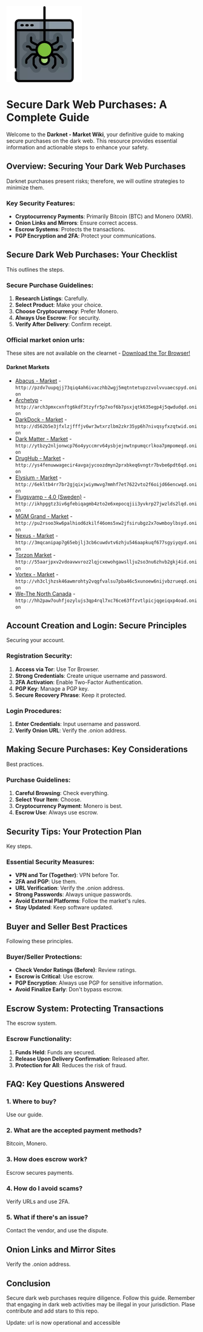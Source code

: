<img src="/exports/see.webp" width="200">

# Secure Dark Web Purchases: A Complete Guide

Welcome to the **Darknet - Market Wiki**, your definitive guide to making secure purchases on the dark web. This resource provides essential information and actionable steps to enhance your safety.

## Overview: Securing Your Dark Web Purchases

Darknet purchases present risks; therefore, we will outline strategies to minimize them.

### Key Security Features:
-   **Cryptocurrency Payments**: Primarily Bitcoin (BTC) and Monero (XMR).
-   **Onion Links and Mirrors**: Ensure correct access.
-   **Escrow Systems**: Protects the transactions.
-   **PGP Encryption and 2FA**: Protect your communications.

## Secure Dark Web Purchases: Your Checklist

This outlines the steps.

### Secure Purchase Guidelines:
1.  **Research Listings**: Carefully.
2.  **Select Product**: Make your choice.
3.  **Choose Cryptocurrency**: Prefer Monero.
4.  **Always Use Escrow**: For security.
5.  **Verify After Delivery**: Confirm receipt.

### Official market onion urls:
These sites are not available on the clearnet - [Download the Tor Browser!](https://www.torproject.org/download/)

#### Darknet Markets

*   [Abacus - Market](http://pzdv7uupqjj73qiq4ah6ivaczhb2wgj5mqtntetupzzvolvvuaecspyd.onion) - `http://pzdv7uupqjj73qiq4ah6ivaczhb2wgj5mqtntetupzzvolvvuaecspyd.onion`
*   [Archetyp](@archetyp) - `http://arch3pmxcxnftg6kdf3tzyfr5p7xof6b7psxjqtk635egp4j5qwdudqd.onion`
*   [DarkDock - Market](http://d562b5e3jfxlzjfffjv6wr3wtxrzlbm2zkr35yp6h7nivqsyfxzqtwid.onion) - `http://d562b5e3jfxlzjfffjv6wr3wtxrzlbm2zkr35yp6h7nivqsyfxzqtwid.onion`
*   [Dark Matter - Market](http://ytbzy2nljonwcp76o4yyccmrv64ysbjejnwtnpumqcrlkoa7pmpomeqd.onion) - `http://ytbzy2nljonwcp76o4yyccmrv64ysbjejnwtnpumqcrlkoa7pmpomeqd.onion`
*   [DrugHub - Market](http://ys4fenuwwagecir4avgajycoozdmyn2prxbkeq6vngtr7bvbe6pdt6qd.onion) - `http://ys4fenuwwagecir4avgajycoozdmyn2prxbkeq6vngtr7bvbe6pdt6qd.onion`
*   [Elysium - Market](http://6ekltb4rr7br2gjqixjwiymwvg7mmhf7et7622vto2f6oijd66encwqd.onion) - `http://6ekltb4rr7br2gjqixjwiymwvg7mmhf7et7622vto2f6oijd66encwqd.onion`
*   [Flugsvamp - 4.0 (Sweden)](http://ikhpggtz3iv6gfebiqagmb4zto2e6xepocqjii3yvkrp27jwzlds2lqd.onion) - `http://ikhpggtz3iv6gfebiqagmb4zto2e6xepocqjii3yvkrp27jwzlds2lqd.onion`
*   [MGM Grand - Market](http://pu2rsoo3kw6palhiod6zkilf46oms5xw2jfsirubgz2x7owmboylbsyd.onion) - `http://pu2rsoo3kw6palhiod6zkilf46oms5xw2jfsirubgz2x7owmboylbsyd.onion`
*   [Nexus - Market](http://3mqcanipap7g65ebjlj3cb6cuwdvtv6zhju546aapkuqf677sgyiyqyd.onion) - `http://3mqcanipap7g65ebjlj3cb6cuwdvtv6zhju546aapkuqf677sgyiyqyd.onion`
*   [Torzon Market](http://55aarjpxv2vdoavwvroz2lqjcxewohgawsllju2so3nu6zhvb2gkj4id.onion) - `http://55aarjpxv2vdoavwvroz2lqjcxewohgawsllju2so3nu6zhvb2gkj4id.onion`
*   [Vortex - Market](http://vh3cljhzsk46awmrohty2vqgfvalsu7pba46c5xunoew6nijvbzrueqd.onion) - `http://vh3cljhzsk46awmrohty2vqgfvalsu7pba46c5xunoew6nijvbzrueqd.onion`
*   [We-The North Canada](http://hh2paw7ouhfjozylujs3qp4rql7xc76ce63ffzvtlpicjqgeiqxp4oad.onion) - `http://hh2paw7ouhfjozylujs3qp4rql7xc76ce63ffzvtlpicjqgeiqxp4oad.onion`

## Account Creation and Login: Secure Principles

Securing your account.

### Registration Security:
1.  **Access via Tor**: Use Tor Browser.
2.  **Strong Credentials**: Create unique username and password.
3.  **2FA Activation**: Enable Two-Factor Authentication.
4.  **PGP Key**: Manage a PGP key.
5.  **Secure Recovery Phrase**: Keep it protected.

### Login Procedures:
1.  **Enter Credentials**: Input username and password.
2.  **Verify Onion URL**: Verify the .onion address.

## Making Secure Purchases: Key Considerations

Best practices.

### Purchase Guidelines:
1.  **Careful Browsing**: Check everything.
2.  **Select Your Item**: Choose.
3.  **Cryptocurrency Payment**: Monero is best.
4.  **Escrow Use**: Always use escrow.

## Security Tips: Your Protection Plan

Key steps.

### Essential Security Measures:
-   **VPN and Tor (Together)**: VPN before Tor.
-   **2FA and PGP**: Use them.
-   **URL Verification**: Verify the .onion address.
-   **Strong Passwords**: Always unique passwords.
-   **Avoid External Platforms**: Follow the market's rules.
-   **Stay Updated**: Keep software updated.

## Buyer and Seller Best Practices

Following these principles.

### Buyer/Seller Protections:
-   **Check Vendor Ratings (Before)**: Review ratings.
-   **Escrow is Critical**: Use escrow.
-   **PGP Encryption**: Always use PGP for sensitive information.
-   **Avoid Finalize Early**: Don't bypass escrow.

## Escrow System: Protecting Transactions

The escrow system.

### Escrow Functionality:
1.  **Funds Held**: Funds are secured.
2.  **Release Upon Delivery Confirmation**: Released after.
3.  **Protection for All**: Reduces the risk of fraud.

## FAQ: Key Questions Answered

### 1. Where to buy?
Use our guide.

### 2. What are the accepted payment methods?
Bitcoin, Monero.

### 3. How does escrow work?
Escrow secures payments.

### 4. How do I avoid scams?
Verify URLs and use 2FA.

### 5. What if there's an issue?
Contact the vendor, and use the dispute.

## Onion Links and Mirror Sites

Verify the .onion address.

## Conclusion

Secure dark web purchases require diligence. Follow this guide. Remember that engaging in dark web activities may be illegal in your jurisdiction.
Plase contribute and add stars to this repo.



Update: url is now operational and accessible